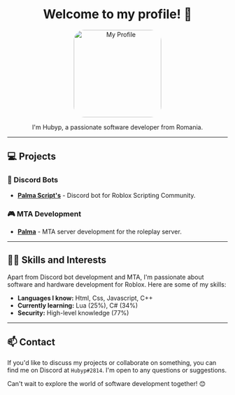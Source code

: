 <h1 align="center">Welcome to my profile! 👋</h1>

<p align="center">
  <img src="https://cdn.discordapp.com/avatars/948916911293497344/1265c4680d013c7da8059f08075f53af.png?size=1024" alt="My Profile" width="200" height="200" style="border-radius: 24px;">
</p>

<p align="center">I'm Hubyp, a passionate software developer from Romania.</p>

---

## 💻 Projects

### 🤖 Discord Bots
- [**Palma Script's**](https://discord.com/api/oauth2/authorize?client_id=1142550547937902735&permissions=70368744177655&scope=applications.commands%20bot) - Discord bot for Roblox Scripting Community.

### 🎮 MTA Development
- [**Palma**](soon) - MTA server development for the roleplay server.

---

## 👨‍💻 Skills and Interests
Apart from Discord bot development and MTA, I'm passionate about software and hardware development for Roblox. Here are some of my skills:

- **Languages I know:** Html, Css, Javascript, C++
- **Currently learning:** Lua (25%), C# (34%)
- **Security:** High-level knowledge (77%)

---

## 📫 Contact
If you'd like to discuss my projects or collaborate on something, you can find me on Discord at `Hubyp#2814`. I'm open to any questions or suggestions.

Can't wait to explore the world of software development together! 😊
